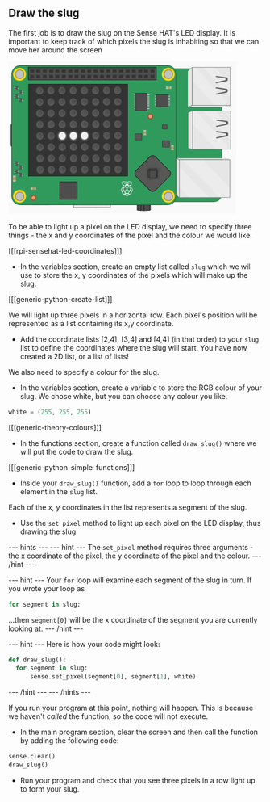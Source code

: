 ## Draw the slug

The first job is to draw the slug on the Sense HAT's LED display. It is important to keep track of which pixels the slug is inhabiting so that we can move her around the screen

![Draw the slug](images/draw-slug.png)

To be able to light up a pixel on the LED display, we need to specify three things - the x and y coordinates of the pixel and the colour we would like.

[[[rpi-sensehat-led-coordinates]]]

+ In the variables section, create an empty list called `slug` which we will use to store the x, y coordinates of the pixels which will make up the slug.

[[[generic-python-create-list]]]

We will light up three pixels in a horizontal row. Each pixel's position will be represented as a list containing its x,y coordinate.

+ Add the coordinate lists [2,4], [3,4] and [4,4] (in that order) to your `slug` list to define the coordinates where the slug will start. You have now created a 2D list, or a list of lists!

We also need to specify a colour for the slug.

+ In the variables section, create a variable to store the RGB colour of your slug. We chose white, but you can choose any colour you like.

```python
white = (255, 255, 255)
```

[[[generic-theory-colours]]]

+ In the functions section, create a function called `draw_slug()` where we will put the code to draw the slug.

[[[generic-python-simple-functions]]]

+ Inside your `draw_slug()` function, add a `for` loop to loop through each element in the `slug` list.

Each of the x, y coordinates in the list represents a segment of the slug.

+ Use the `set_pixel` method to light up each pixel on the LED display, thus drawing the slug.

--- hints ---
--- hint ---
The `set_pixel` method requires three arguments - the x coordinate of the pixel, the y coordinate of the pixel and the colour.
--- /hint ---

--- hint ---
Your `for` loop will examine each segment of the slug in turn. If you wrote your loop as

```python
for segment in slug:
```
...then `segment[0]` will be the x coordinate of the segment you are currently looking at.
--- /hint ---

--- hint ---
Here is how your code might look:

```python
def draw_slug():
  for segment in slug:
      sense.set_pixel(segment[0], segment[1], white)
```
--- /hint ---
--- /hints ---

If you run your program at this point, nothing will happen. This is because we haven't _called_ the function, so the code will not execute.

+ In the main program section, clear the screen and then call the function by adding the following code:

```python
sense.clear()
draw_slug()
```

+ Run your program and check that you see three pixels in a row light up to form your slug.
